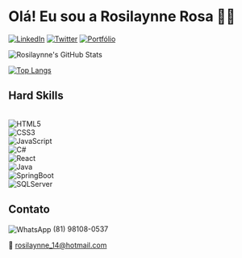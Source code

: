 # Olá! Eu sou a Rosilaynne Rosa 🙋‍♀️

[![LinkedIn](https://img.shields.io/badge/LinkedIn-0077B5?style=for-the-badge&logo=linkedin&logoColor=white)](https://www.linkedin.com/in/rosilaynne-rosa/)
[![Twitter](https://img.shields.io/badge/Twitter-1DA1F2?style=for-the-badge&logo=twitter&logoColor=white)](https://twitter.com/rosilaynnerosa)
[![Portfólio](https://img.shields.io/website?label=Portfólios-Rosilaynne&style=for-the-bagde&url=https://www.remotehub.com/rosilaynne.rosa/portfolios/)](https://www.remotehub.com/rosilaynne.rosa/portfolios)


![Rosilaynne's GitHub Stats](https://github-readme-stats.vercel.app/api?username=RosilaynneSRosa&show_icons=true&theme=radical)

[![Top Langs](https://github-readme-stats.vercel.app/api/top-langs/?username=anuraghazra)](https://github.com/anuraghazra/github-readme-stats)

## Hard Skills

<div style="display: inline_block"></br>
<img align="center" alt="HTML5" src="https://img.shields.io/badge/HTML5-E34F26?style=for-the-badge&logo=html5&logoColor=white" />
<div style="display: inline_block">
<img align="center" alt="CSS3" src="https://img.shields.io/badge/CSS3-1572B6?style=for-the-badge&logo=css3&logoColor=white" />
<div style="display: inline_block">
<img align="center" alt="JavaScript" src="https://img.shields.io/badge/JavaScript-F7DF1E?style=for-the-badge&logo=javascript&logoColor=black" />
<div style="display: inline_block">
<img align="center" alt="C#" src="https://img.shields.io/badge/C%23-239120?style=for-the-badge&logo=c-sharp&logoColor=white" />
<div style="display: inline_block">
<img align="center" alt="React" src="https://img.shields.io/badge/React-20232A?style=for-the-badge&logo=react&logoColor=61DAFB" />
<div style="display: inline_block">
<img align="center" alt="Java" src="https://img.shields.io/badge/Java-ED8B00?style=for-the-badge&logo=java&logoColor=white" />
<div style="display: inline_block">
<img align="center" alt="SpringBoot" src="https://img.shields.io/badge/Spring-6DB33F?style=for-the-badge&logo=spring&logoColor=white" />
<div style="display: inline_block">
<img align="center" alt="SQLServer" src="https://img.shields.io/badge/Microsoft_SQL_Server-CC2927?style=for-the-badge&logo=microsoft-sql-server&logoColor=white" /></br>
</div>


## Contato

<div style="display: inline_block">
<img align="center" alt="WhatsApp" src="https://img.shields.io/badge/WhatsApp-25D366?style=for-the-badge&logo=whatsapp&logoColor=white" /> (81) 98108-0537</br>

📧 rosilaynne_14@hotmail.com
</div>
  

